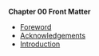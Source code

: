 **Chapter 00 Front Matter**

- [Foreword](https://www.braveclojure.com/foreword/)
- [Acknowledgements](https://www.braveclojure.com/acknowledgements)
- [Introduction](https://www.braveclojure.com/introduction)
